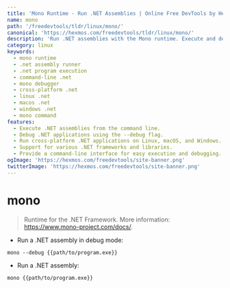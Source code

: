 ```yaml
---
title: 'Mono Runtime - Run .NET Assemblies | Online Free DevTools by Hexmos'
name: mono
path: '/freedevtools/tldr/linux/mono/'
canonical: 'https://hexmos.com/freedevtools/tldr/linux/mono/'
description: 'Run .NET assemblies with the Mono runtime. Execute and debug .NET programs effortlessly using command-line interface. Free online tool, no registration required.'
category: linux
keywords:
  - mono runtime
  - .net assembly runner
  - .net program execution
  - command-line .net
  - mono debugger
  - cross-platform .net
  - linux .net
  - macos .net
  - windows .net
  - mono command
features:
  - Execute .NET assemblies from the command line.
  - Debug .NET applications using the --debug flag.
  - Run cross-platform .NET applications on Linux, macOS, and Windows.
  - Support for various .NET frameworks and libraries.
  - Provide a command-line interface for easy execution and debugging.
ogImage: 'https://hexmos.com/freedevtools/site-banner.png'
twitterImage: 'https://hexmos.com/freedevtools/site-banner.png'
---
```


# mono

> Runtime for the .NET Framework.
> More information: <https://www.mono-project.com/docs/>.

- Run a .NET assembly in debug mode:

`mono --debug {{path/to/program.exe}}`

- Run a .NET assembly:

`mono {{path/to/program.exe}}`
